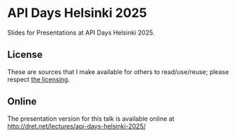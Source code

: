 # API Days Helsinki 2025

Slides for Presentations at API Days Helsinki 2025.


## License

These are sources that I make available for others to read/use/reuse; please respect [the licensing](../LICENSE).


## Online

The presentation version for this talk is available online at http://dret.net/lectures/api-days-helsinki-2025/
